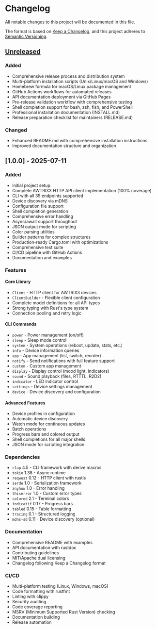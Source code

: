# Changelog

All notable changes to this project will be documented in this file.

The format is based on [Keep a Changelog](https://keepachangelog.com/en/1.0.0/),
and this project adheres to [Semantic Versioning](https://semver.org/spec/v2.0.0.html).

## [Unreleased]

### Added
- Comprehensive release process and distribution system
- Multi-platform installation scripts (Unix/Linux/macOS and Windows)
- Homebrew formula for macOS/Linux package management
- GitHub Actions workflows for automated releases
- API documentation deployment via GitHub Pages
- Pre-release validation workflow with comprehensive testing
- Shell completion support for bash, zsh, fish, and PowerShell
- Professional installation documentation (INSTALL.md)
- Release preparation checklist for maintainers (RELEASE.md)

### Changed
- Enhanced README.md with comprehensive installation instructions
- Improved documentation structure and organization

## [1.0.0] - 2025-07-11

### Added
- Initial project setup
- Complete AWTRIX3 HTTP API client implementation (100% coverage)
- CLI with all 35 endpoints supported
- Device discovery via mDNS
- Configuration file support
- Shell completion generation
- Comprehensive error handling
- Async/await support throughout
- JSON output mode for scripting
- Color parsing utilities
- Builder patterns for complex structures
- Production-ready Cargo.toml with optimizations
- Comprehensive test suite
- CI/CD pipeline with GitHub Actions
- Documentation and examples

### Features

#### Core Library
- `Client` - HTTP client for AWTRIX3 devices
- `ClientBuilder` - Flexible client configuration
- Complete model definitions for all API types
- Strong typing with Rust's type system
- Connection pooling and retry logic

#### CLI Commands
- `power` - Power management (on/off)
- `sleep` - Sleep mode control
- `system` - System operations (reboot, update, stats, etc.)
- `info` - Device information queries
- `app` - App management (list, switch, reorder)
- `notify` - Send notifications with full feature support
- `custom` - Custom app management
- `display` - Display control (mood light, indicators)
- `sound` - Sound playback (files, RTTTL, R2D2)
- `indicator` - LED indicator control
- `settings` - Device settings management
- `device` - Device discovery and configuration

#### Advanced Features
- Device profiles in configuration
- Automatic device discovery
- Watch mode for continuous updates
- Batch operations
- Progress bars and colored output
- Shell completions for all major shells
- JSON mode for scripting integration

### Dependencies
- `clap` 4.5 - CLI framework with derive macros
- `tokio` 1.38 - Async runtime
- `reqwest` 0.12 - HTTP client with rustls
- `serde` 1.0 - Serialization framework
- `anyhow` 1.0 - Error handling
- `thiserror` 1.0 - Custom error types
- `colored` 2.1 - Terminal colors
- `indicatif` 0.17 - Progress bars
- `tabled` 0.15 - Table formatting
- `tracing` 0.1 - Structured logging
- `mdns-sd` 0.11 - Device discovery (optional)

### Documentation
- Comprehensive README with examples
- API documentation with rustdoc
- Contributing guidelines
- MIT/Apache dual licensing
- Changelog following Keep a Changelog format

### CI/CD
- Multi-platform testing (Linux, Windows, macOS)
- Code formatting with rustfmt
- Linting with clippy
- Security auditing
- Code coverage reporting
- MSRV (Minimum Supported Rust Version) checking
- Documentation building
- Release automation

[Unreleased]: https://github.com/jeremyeder/awtrix3-rs/compare/v0.1.0...HEAD